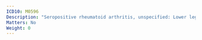 ```yaml
---
ICD10: M0596
Description: "Seropositive rheumatoid arthritis, unspecified: Lower leg"
Matters: No
Weight: 0
---
```

